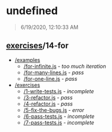 # undefined 

> 6/19/2020, 12:10:33 AM 

## [exercises](../README.md)/14-for 

- [/examples](./examples/README.md)
  - [/for-infinite.js](./examples/README.md#for-infinitejs) - _too much iteration_ 
  - [/for-many-lines.js](./examples/README.md#for-many-linesjs) - _pass_ 
  - [/for-one-line.js](./examples/README.md#for-one-linejs) - _pass_ 
- [/exercises](./exercises/README.md)
  - [/1-write-tests.js](./exercises/README.md#1-write-testsjs) - _incomplete_ 
  - [/3-refactor.js](./exercises/README.md#3-refactorjs) - _pass_ 
  - [/4-refactor.js](./exercises/README.md#4-refactorjs) - _pass_ 
  - [/5-fix-the-bugs.js](./exercises/README.md#5-fix-the-bugsjs) - _error_ 
  - [/6-pass-tests.js](./exercises/README.md#6-pass-testsjs) - _incomplete_ 
  - [/7-pass-tests.js](./exercises/README.md#7-pass-testsjs) - _incomplete_ 

